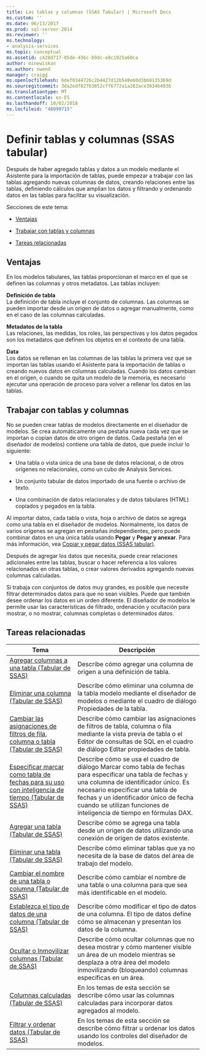 ```yaml
---
title: Las tablas y columnas (SSAS Tabular) | Microsoft Docs
ms.custom: ''
ms.date: 06/13/2017
ms.prod: sql-server-2014
ms.reviewer: ''
ms.technology:
- analysis-services
ms.topic: conceptual
ms.assetid: c428d717-05de-436c-b9dc-e8c1925a60ca
author: minewiskan
ms.author: owend
manager: craigg
ms.openlocfilehash: 6def0344726c2b4427d12b548e60d3b68135369d
ms.sourcegitcommit: 3da2edf82763852cff6772a1a282ace3034b4936
ms.translationtype: MT
ms.contentlocale: es-ES
ms.lasthandoff: 10/02/2018
ms.locfileid: "48099715"
---
```

# <a name="tables-and-columns-ssas-tabular"></a>Definir tablas y columnas (SSAS tabular)
  Después de haber agregado tablas y datos a un modelo mediante el Asistente para la importación de tablas, puede empezar a trabajar con las tablas agregando nuevas columnas de datos, creando relaciones entre las tablas, definiendo cálculos que amplían los datos y filtrando y ordenando datos en las tablas para facilitar su visualización.  
  
 Secciones de este tema:  
  
-   [Ventajas](#bkmk_benefits)  
  
-   [Trabajar con tablas y columnas](#bkmk_working)  
  
-   [Tareas relacionadas](#bkmk_related_tasks)  
  
##  <a name="bkmk_benefits"></a> Ventajas  
 En los modelos tabulares, las tablas proporcionan el marco en el que se definen las columnas y otros metadatos. Las tablas incluyen:  
  
 **Definición de tabla**  
 La definición de tabla incluye el conjunto de columnas. Las columnas se pueden importar desde un origen de datos o agregar manualmente, como en el caso de las columnas calculadas.  
  
 **Metadatos de la tabla**  
 Las relaciones, las medidas, los roles, las perspectivas y los datos pegados son los metadatos que definen los objetos en el contexto de una tabla.  
  
 **Data**  
 Los datos se rellenan en las columnas de las tablas la primera vez que se importan las tablas usando el Asistente para la importación de tablas o creando nuevos datos en columnas calculadas. Cuando los datos cambian en el origen, o cuando se quita un modelo de la memoria, es necesario ejecutar una operación de proceso para volver a rellenar los datos en las tablas.  
  
##  <a name="bkmk_working"></a> Trabajar con tablas y columnas  
 No se pueden crear tablas de modelos directamente en el diseñador de modelos. Se crea automáticamente una pestaña nueva cada vez que se importan o copian datos de otro origen de datos. Cada pestaña (en el diseñador de modelos) contiene una tabla de datos, que puede incluir lo siguiente:  
  
-   Una tabla o vista única de una base de datos relacional, o de otros orígenes no relacionales, como un cubo de Analysis Services.  
  
-   Un conjunto tabular de datos importado de una fuente o archivo de texto.  
  
-   Una combinación de datos relacionales y de datos tabulares (HTML) copiados y pegados en la tabla.  
  
 Al importar datos, cada tabla o vista, hoja o archivo de datos se agrega como una tabla en el diseñador de modelos. Normalmente, los datos de varios orígenes se agregan en pestañas independientes, pero puede combinar datos en una única tabla usando **Pegar** y **Pegar y anexar**. Para más información, vea [Copiar y pegar datos &#40;SSAS tabular&#41;](../copy-and-paste-data-ssas-tabular.md).  
  
 Después de agregar los datos que necesita, puede crear relaciones adicionales entre las tablas, buscar o hacer referencia a los valores relacionados en otras tablas, o crear valores derivados agregando nuevas columnas calculadas.  
  
 Si trabaja con conjuntos de datos muy grandes, es posible que necesite filtrar determinados datos para que no sean visibles. Puede que también desee ordenar los datos en un orden diferente. El diseñador de modelos le permite usar las características de filtrado, ordenación y ocultación para mostrar, o no mostrar, columnas completas o determinados datos.  
  
##  <a name="bkmk_related_tasks"></a> Tareas relacionadas  
  
|Tema|Descripción|  
|-----------|-----------------|  
|[Agregar columnas a una tabla &#40;Tabular de SSAS&#41;](add-columns-to-a-table-ssas-tabular.md)|Describe cómo agregar una columna de origen a una definición de tabla.|  
|[Eliminar una columna &#40;Tabular de SSAS&#41;](delete-a-column-ssas-tabular.md)|Describe cómo eliminar una columna de la tabla modelo mediante el diseñador de modelos o mediante el cuadro de diálogo Propiedades de la tabla.|  
|[Cambiar las asignaciones de filtros de fila, columna o tabla &#40;Tabular de SSAS&#41;](change-table-column-or-row-filter-mappings-ssas-tabular.md)|Describe cómo cambiar las asignaciones de filtros de tabla, columna o fila mediante la vista previa de tabla o el Editor de consultas de SQL en el cuadro de diálogo Editar propiedades de tabla.|  
|[Especificar marcar como tabla de fechas para su uso con inteligencia de tiempo &#40;Tabular de SSAS&#41;](specify-mark-as-date-table-for-use-with-time-intelligence-ssas-tabular.md)|Describe cómo se usa el cuadro de diálogo Marcar como tabla de fechas para especificar una tabla de fechas y una columna de identificador único. Es necesario especificar una tabla de fechas y un identificador único de fecha cuando se utilizan funciones de inteligencia de tiempo en fórmulas DAX.|  
|[Agregar una tabla &#40;Tabular de SSAS&#41;](add-a-table-ssas-tabular.md)|Describe cómo se agrega una tabla desde un origen de datos utilizando una conexión de origen de datos existente.|  
|[Eliminar una tabla &#40;Tabular de SSAS&#41;](delete-a-table-ssas-tabular.md)|Describe cómo eliminar tablas que ya no necesita de la base de datos del área de trabajo del modelo.|  
|[Cambiar el nombre de una tabla o columna &#40;Tabular de SSAS&#41;](rename-a-table-or-column-ssas-tabular.md)|Describe cómo cambiar el nombre de una tabla o una columna para que sea más identificable en el modelo.|  
|[Establezca el tipo de datos de una columna &#40;Tabular de SSAS&#41;](set-the-data-type-of-a-column-ssas-tabular.md)|Describe cómo modificar el tipo de datos de una columna. El tipo de datos define cómo se almacenan y presentan los datos de la columna.|  
|[Ocultar o Inmovilizar columnas &#40;Tabular de SSAS&#41;](hide-or-freeze-columns-ssas-tabular.md)|Describe cómo ocultar columnas que no desea mostrar y cómo mantener visible un área de un modelo mientras se desplaza a otra área del modelo inmovilizando (bloqueando) columnas específicas en un área.|  
|[Columnas calculadas &#40;Tabular de SSAS&#41;](ssas-calculated-columns.md)|En los temas de esta sección se describe cómo usar las columnas calculadas para incorporar datos agregados al modelo.|  
|[Filtrar y ordenar datos &#40;Tabular de SSAS&#41;](../filter-and-sort-data-ssas-tabular.md)|En los temas de esta sección se describe cómo filtrar u ordenar los datos usando los controles del diseñador de modelos.|  
  
  
